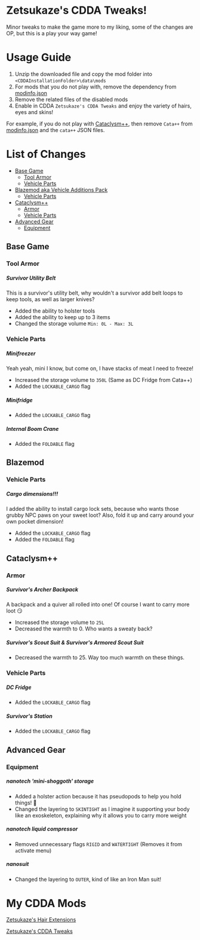 # Zetsukaze's CDDA Tweaks!
Minor tweaks to make the game more to my liking, some of the changes are OP, but this is a play your way game!

# Usage Guide
1. Unzip the downloaded file and copy the mod folder into `<CDDAInstallationFolder>\data\mods`
2. For mods that you do not play with, remove the dependency from [modinfo.json](modinfo.json)
3. Remove the related files of the disabled mods
4. Enable in CDDA `Zetsukaze's CDDA Tweaks` and enjoy the variety of hairs, eyes and skins!

For example, if you do not play with [Cataclysm++](https://github.com/Noctifer-de-Mortem/nocts_cata_mod), then remove `Cata++` from [modinfo.json](modinfo.json) and the `cata++` JSON files.

# List of Changes
* [Base Game](#base-game)
  * [Tool Armor](#tool-armor)
  * [Vehicle Parts](#vehicle-parts)
* [Blazemod aka Vehicle Additions Pack](#blazemod)
  * [Vehicle Parts](#vehicle-parts-1)
* [Cataclysm++](#cataclysm)
  * [Armor](#armor)
  * [Vehicle Parts](#vehicle-parts-2)
* [Advanced Gear](#advanced-gear)
  * [Equipment](#equipment)

## Base Game
### Tool Armor
##### Survivor Utility Belt
This is a survivor's utility belt, why wouldn't a survivor add belt loops to keep tools, as well as larger knives?
* Added the ability to holster tools
* Added the ability to keep up to 3 items
* Changed the storage volume `Min: 0L - Max: 3L`

### Vehicle Parts
##### Minifreezer
Yeah yeah, mini I know, but come on, I have stacks of meat I need to freeze!
* Increased the storage volume to `350L` (Same as DC Fridge from Cata++)
* Added the `LOCKABLE_CARGO` flag

##### Minifridge
* Added the `LOCKABLE_CARGO` flag

##### Internal Boom Crane
* Added the `FOLDABLE` flag

## Blazemod
### Vehicle Parts
##### Cargo dimensions!!!
I added the ability to install cargo lock sets, because who wants those grubby NPC paws on your sweet loot? Also, fold it up and carry around your own pocket dimension!
* Added the `LOCKABLE_CARGO` flag
* Added the `FOLDABLE` flag

## Cataclysm++
### Armor
##### Survivor's Archer Backpack
A backpack and a quiver all rolled into one! Of course I want to carry more loot :smirk:
* Increased the storage volume to `25L`
* Decreased the warmth to 0. Who wants a sweaty back?

##### Survivor's Scout Suit & Survivor's Armored Scout Suit
* Decreased the warmth to 25. Way too much warmth on these things.

### Vehicle Parts
##### DC Fridge
* Added the `LOCKABLE_CARGO` flag

##### Survivor's Station
* Added the `LOCKABLE_CARGO` flag

## Advanced Gear
### Equipment
##### nanotech 'mini-shoggoth' storage
* Added a holster action because it has pseudopods to help you hold things! :octopus:
* Changed the layering to `SKINTIGHT` as I imagine it supporting your body like an exoskeleton, explaining why it allows you to carry more weight

##### nanotech liquid compressor
* Removed unnecessary flags `RIGID` and `WATERTIGHT` (Removes it from `a`ctivate menu)

##### nanosuit
* Changed the layering to `OUTER`, kind of like an Iron Man suit!

# My CDDA Mods
[Zetsukaze's Hair Extensions](https://github.com/Zetsukaze/Zets-Hair-Extensions)

[Zetsukaze's CDDA Tweaks](https://github.com/Zetsukaze/Zets-CDDA-Tweaks)
